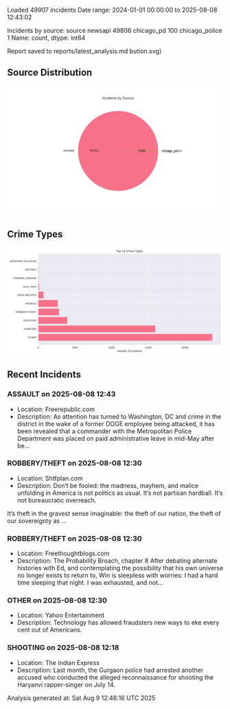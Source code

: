 
Loaded 49907 incidents
Date range: 2024-01-01 00:00:00 to 2025-08-08 12:43:02

Incidents by source:
source
newsapi           49806
chicago_pd          100
chicago_police        1
Name: count, dtype: int64

Report saved to reports/latest_analysis.md
bution.svg)

## Source Distribution
![Source Distribution](images/source_distribution.svg)

## Crime Types
![Crime Types](images/crime_types.svg)

## Recent Incidents

### ASSAULT on 2025-08-08 12:43
- Location: Freerepublic.com
- Description: As attention has turned to Washington, DC and crime in the district in the wake of a former DOGE employee being attacked, it has been revealed that a commander with the Metropolitan Police Department was placed on paid administrative leave in mid-May after be…


### ROBBERY/THEFT on 2025-08-08 12:30
- Location: Shtfplan.com
- Description: Don’t be fooled: the madness, mayhem, and malice unfolding in America is not politics as usual. It’s not partisan hardball. It’s not bureaucratic overreach.

It’s theft in the gravest sense imaginable: the theft of our nation, the theft of our sovereignty as …


### ROBBERY/THEFT on 2025-08-08 12:30
- Location: Freethoughtblogs.com
- Description: The Probability Broach, chapter 8 After debating alternate histories with Ed, and contemplating the possibility that his own universe no longer exists to return to, Win is sleepless with worries: I had a hard time sleeping that night. I was exhausted, and not…


### OTHER on 2025-08-08 12:30
- Location: Yahoo Entertainment
- Description: Technology has allowed fraudsters new ways to eke every cent out of Americans.


### SHOOTING on 2025-08-08 12:18
- Location: The Indian Express
- Description: Last month, the Gurgaon police had arrested another accused who conducted the alleged reconnaissance for shooting the Haryanvi rapper-singer on July 14.

Analysis generated at: Sat Aug  9 12:48:16 UTC 2025
